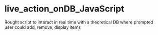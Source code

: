 # live_action_onDB_JavaScript
Rought script to interact in real time with a theoretical DB where prompted user could add, remove, display items
